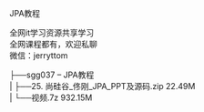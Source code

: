 JPA教程

全网it学习资源共享学习<br>全网课程都有，欢迎私聊<br>微信：jerryttom<br>

├──sgg037 – JPA教程<br> | ├──25. 尚硅谷_佟刚_JPA_PPT及源码.zip 22.49M<br> | └──视频.7z 932.15M